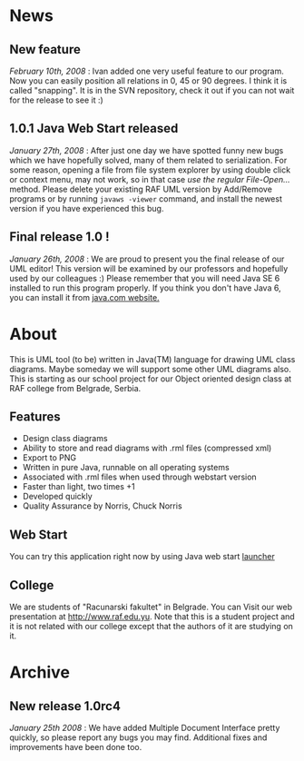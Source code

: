 # News #
## New feature ##
_February 10th, 2008_ : Ivan added one very useful feature to our program. Now you can easily position all relations in 0, 45 or 90 degrees. I think it is called "snapping". It is in the SVN repository, check it out if you can not wait for the release to see it :)
## 1.0.1 Java Web Start released ##
_January 27th, 2008_ : After just one day we have spotted funny new bugs which we have hopefully solved, many of them related to serialization. For some reason, opening a file from file system explorer by using double click or context menu, may not work, so in that case _use the regular File-Open..._ method. Please delete your existing RAF UML version by Add/Remove programs or by running ` javaws -viewer ` command, and install the newest version if you have experienced this bug.
## Final release 1.0 ! ##
_January 26th, 2008_ : We are proud to present you the final release of our UML editor! This version will be examined by our professors and hopefully used by our colleagues :) Please remember that you will need Java SE 6 installed to run this program properly. If you think you don't have Java 6, you can install it from [java.com website.](http://www.java.com)

# About #
This is UML tool (to be) written in Java(TM) language for drawing UML class diagrams. Maybe someday we will support some other UML diagrams also. This is starting as our school project for our Object oriented design class at RAF college from Belgrade, Serbia.
## Features ##
  * Design class diagrams
  * Ability to store and read diagrams with .rml files (compressed xml)
  * Export to PNG
  * Written in pure Java, runnable on all operating systems
  * Associated with .rml files when used through webstart version
  * Faster than light, two times +1
  * Developed quickly
  * Quality Assurance by Norris, Chuck Norris
## Web Start ##
You can try this application right now by using Java web start [launcher](http://raf-uml.googlecode.com/files/WebStart.jnlp)
## College ##
We are students of "Racunarski fakultet" in Belgrade. You can Visit our web presentation at http://www.raf.edu.yu. Note that this is a student project and it is not related with our college except that the authors of it are studying on it.

# Archive #
## New release 1.0rc4 ##
_January 25th 2008_ : We have added Multiple Document Interface pretty quickly, so please report any bugs you may find. Additional fixes and improvements have been done too.